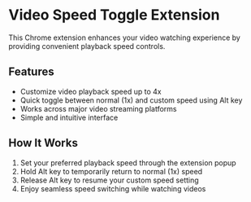 # Video Speed Toggle Extension

This Chrome extension enhances your video watching experience by providing convenient playback speed controls.

## Features

- Customize video playback speed up to 4x
- Quick toggle between normal (1x) and custom speed using Alt key
- Works across major video streaming platforms
- Simple and intuitive interface

## How It Works

1. Set your preferred playback speed through the extension popup
2. Hold Alt key to temporarily return to normal (1x) speed
3. Release Alt key to resume your custom speed setting
4. Enjoy seamless speed switching while watching videos
